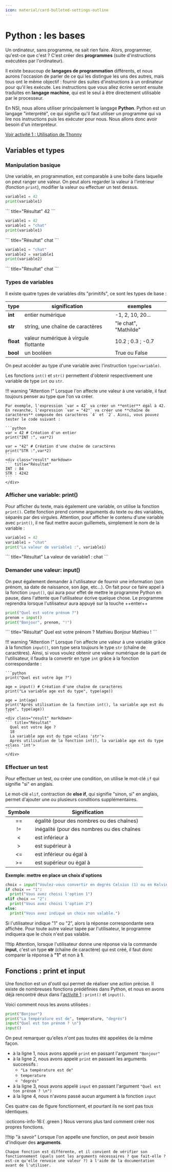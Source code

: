 ```yaml
---
icon: material/card-bulleted-settings-outline
---
```

# Python : les bases

Un ordinateur, sans programme, ne sait rien faire.
Alors, programmer, qu'est-ce que c'est ? C'est créer des **programmes** (suite d'instructions exécutées par l'ordinateur).

Il existe beaucoup de **langages de programmation** différents, et nous aurons l'occasion de parler de ce qui les distingue les uns des autres, mais tous ont le même objectif : fournir des suites d'instructions à un ordinateur pour qu'il les exécute. Les instructions que vous allez écrire seront ensuite traduites en **langage machine**, qui est le seul à être directement utilisable par le processeur.

En NSI, nous allons utiliser principalement le langage **Python**.
Python est un langage "interprété", ce qui signifie qu'il faut utiliser un programme qui va lire nos instructions puis les exécuter pour nous. Nous allons donc avoir besoin d'un interpréteur.

[Voir activité 1 : Utilisation de Thonny](python-acti1.md)

## Variables et types
### Manipulation basique
Une variable, en programmation, est comparable à une boîte dans laquelle on peut ranger une valeur. On peut alors regarder la valeur à l'intérieur (fonction `print`), modifier la valeur ou effectuer un test dessus.

```python
variable1 = 42
print(variable1)
```
<div class="result" markdown>
``` title="Résultat"
42
```
</div>

```python
variable1 = 42
variable1 = "chat"
print(variable1)
```
<div class="result" markdown>
``` title="Résultat"
chat
```
</div>

```python
variable1 = "chat"
variable2 = variable1
print(variable2)
```

<div class="result" markdown>
``` title="Résultat"
chat
```
</div>

### Types de variables

Il existe quatre types de variables dits "primitifs", ce sont les types de base :

| type      | signification                        | exemples              |
| --------- | ------------------------------------ | --------------------- |
| **int**   | entier numérique                     | -1, 2, 10, 20...      |
| **str**   | string, une chaîne de caractères     | "le chat", "Mathilde" |
| **float** | valeur numérique à virgule flottante | 10.2 ; 0.3 ; -0.7     |
| **bool**  | un booléen                           | True ou False         |

On peut accéder au type d'une variable avec l'instruction `type(variable)`.

Les fonctions `int()` et `str()` permettent d'obtenir respectivement une variable de type `int` ou `str`.

!!! warning "Attention !"
    Lorsque l'on affecte une valeur à une variable, il faut toujours penser au type que l'on va créer.
    
    Par exemple, l'expression `var = 42` va créer un **entier** égal à 42. En revanche, l'expression `var = "42"` va créer une **chaîne de caractères** composée des caractères `4` et `2`. Ainsi, vous pouvez tester le code suivant :

    ```python
    var = 42 # Création d'un entier
    print("INT :", var*2)

    var = "42" # Création d'une chaîne de caractères
    print("STR :",var*2)
    ```
    <div class="result" markdown>
    ``` title="Résultat"
    INT : 84
    STR : 4242
    ```
    </div>

### Afficher une variable: print()
Pour afficher du texte, mais également une variable, on utilise la fonction `print()`. Cette fonction prend comme arguments du texte ou des variables, séparés par des virgules. Attention, pour afficher le contenu d'une variable avec `print()`, il ne faut mettre aucun guillemets, simplement le nom de la variable :

```python
variable1 = 42
variable1 = "chat"
print("La valeur de variable1 :", variable1)
```
<div class="result" markdown>
``` title="Résultat"
La valeur de variable1 : chat
```
</div>

### Demander une valeur: input()
On peut également demander à l'utilisateur de fournir une information (son prénom, sa date de naissance, son âge, etc...). On fait pour ce faire appel à la fonction `input()`, qui aura pour effet de mettre le programme Python en pause, dans l'attente que l'utilisateur écrive quelque chose. Le programme reprendra lorsque l'utilisateur aura appuyé sur la touche ++enter++ 

```python
print("Quel est votre prénom ?")
prenom = input()
print("Bonjour", prenom, "!")
```
<div class="result" markdown>
``` title="Résultat"
Quel est votre prénom ?
Mathieu
Bonjour Mathieu !
```
</div>

!!! warning "Attention !"
    Lorsque l'on affecte une valeur à une variable grâce à la fonction `input()`, son type sera toujours le type `str` (chaîne de caractères). Ainsi, si vous voulez obtenir une valeur numérique de la part de l'utilisateur, il faudra la convertir en type `int` grâce à la fonction correspondante :

    ```python
    print("Quel est votre âge ?")

    age = input() # Création d'une chaîne de caractères
    print("La variable age est du type", type(age))

    age = int(age)
    print("Après utilisation de la fonction int(), la variable age est du type", type(age))
    ```
    <div class="result" markdown>
    ``` title="Résultat"
      Quel est votre âge ?
      18
      La variable age est du type <class 'str'>
      Après utilisation de la fonction int(), la variable age est du type <class 'int'>
    ```
    </div>

### Effectuer un test

Pour effectuer un test, ou créer une condition, on utilise le mot-clé `if` qui signifie "si" en anglais.

Le mot-clé `elif`, contraction de **else if**, qui signifie "sinon, si" en anglais, permet d'ajouter une ou plusieurs conditions supplémentaires.

| Symbole | Signification                              |
| :-----: | ------------------------------------------ |
|   ==    | égalité (pour des nombres ou des chaînes)  |
|   !=    | inégalité (pour des nombres ou des chaînes |
|    <    | est inférieur à                            |
|    >    | est supérieur à                            |
|   <=    | est inférieur ou égal à                    |
|   >=    | est supérieur ou égal à                    |

**Exemple: mettre en place un choix d'options**

```python
choix = input("Voulez-vous convertir en degrés Celsius (1) ou en Kelvin (2) ? \n")
if choix == "1":
  print("Vous avez choisi l'option 1")
elif choix == "2":
  print("Vous avez choisi l'option 2")
else:
  print("Vous avez indiqué un choix non valable.")
```

Si l'utilisateur indique "1" ou "2", alors la réponse correspondante sera affichée. Pour toute autre valeur tapée par l'utilisateur, le programme indiquera que le choix n'est pas valable.

!!!tip
    Attention, lorsque l'utilisateur donne une réponse via la commande **input**, c'est un type **str** (chaîne de caractère) qui est créé, il faut donc comparer la réponse à **"1"** et non à **1**.


## Fonctions : print et input

Une fonction est un d'outil qui permet de réaliser une action précise. Il existe de nombreuses fonctions prédéfinies dans Python, et nous en avons déjà rencontré deux dans l'[activité 1](python-acti1.md) : `print()` et `input()`.

Voici comment nous les avons utilisées :

```python
print("Bonjour")
print("La température est de", temperature, "degrés")
input("Quel est ton prénom ? \n")
input()
```

On peut remarquer qu'elles n'ont pas toutes été appelées de la même façon.

- à la ligne 1, nous avons appelé `print` en passant l'argument `"Bonjour"`
- à la ligne 2, nous avons appelé `print` en passant les arguments successifs :
  - `"La température est de"`
  - `temperature`
  - `"degrés"`
- à la ligne 3, nous avons appelé `input` en passant l'argument `"Quel est ton prénom ? \n")`
- à la ligne 4, nous n'avons passé aucun argument à la fonction `input`

Ces quatre cas de figure fonctionnent, et pourtant ils ne sont pas tous identiques.

:octicons-info-16:{ .green } Nous verrons plus tard comment créer nos propres fonctions.

!!!tip "à savoir"
    Lorsque l'on appelle une fonction, on peut avoir besoin d'indiquer des **arguments**.

    Chaque fonction est différente, et il convient de vérifier son fonctionnement (quels sont les arguments nécessaires ? que fait-elle ? est-ce qu'elle renvoie une valeur ?) à l'aide de la documentation avant de l'utiliser.